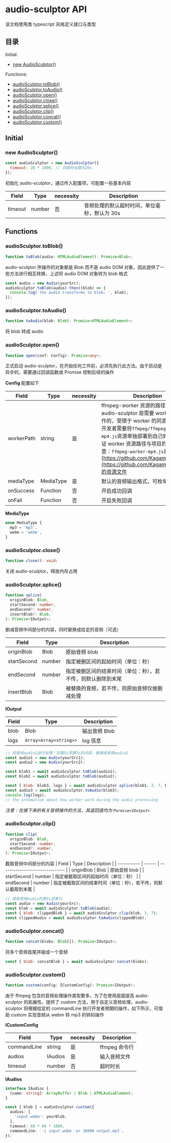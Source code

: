 # audio-sculptor API

该文档使用类 typescript 风格定义接口与类型

## 目录

Initial:

- [new AudioSculptor()](#new-audiosculptor)

Functions:

- [audioSculptor.toBlob()](#audiosculptortoblob)
- [audioSculptor.toAudio()](#audiosculptortoaudio)
- [audioSculptor.open()](#audiosculptoropen)
- [audioSculptor.close()](#audiosculptorclose)
- [audioSculptor.splice()](#audiosculptorsplice)
- [audioSculptor.clip()](#audiosculptorclip)
- [audioSculptor.concat()](#audiosculptorconcat)
- [audioSculptor.custom()](#audiosculptorcustom)

## Initial

### new AudioSculptor()

```javascript
const audioSculptor = new AudioSculptor({
  timeout: 20 * 1000, // 将超时设置为20s
});
```

初始化 audio-sculptor，通过传入配置项，可配置一些基本内容

| Field   | Type   | necessity | Description                                  |
| ------- | ------ | --------- | -------------------------------------------- |
| timeout | number | 否        | 音频处理的默认超时时间，单位毫秒，默认为 30s |

## Functions

### audioSculptor.toBlob()

```typescript
function toBlob(audio: HTMLAudioElement): Promise<Blob>;
```

audio-sculptor 所操作的对象都是 Blob 而不是 audio DOM 对象，因此提供了一些方法进行相互转换，上述将 audio DOM 对象转为 blob 格式

```javascript
const audio = new Audio(yourSrc);
audioSculptor.toBlob(audio).then((blob) => {
  console.log('the audio transforms to blob: ', blob);
});
```

### audioSculptor.toAudio()

```typescript
function toAudio(blob: Blob): Promise<HTMLAudioElement>;
```

将 blob 转成 audio

### audioSculptor.open()

```typescript
function open(conf: Config): Promise<any>;
```

正式启动 audio-sculptor，在开始任何工作前，必须先执行此方法。由于启动是异步的，需要通过回调函数或 Promise 控制后续的操作

**Config** 配置如下

| Field      | Type      | necessity | Description                                                                                                                                                                                                                                                                                                                               |
| ---------- | --------- | --------- | ----------------------------------------------------------------------------------------------------------------------------------------------------------------------------------------------------------------------------------------------------------------------------------------------------------------------------------------- |
| workerPath | string    | 是        | ffmpeg-worker 资源的路径地址，由于 audio-sculptor 是需要 worker 参与工作的，受限于 worker 的同源策略问题，开发者需要将`ffmpeg/ffmpeg-worker-mp4.js`资源单独部署到自己的项目中，保证 worker 资源路径与项目的同源，注意：`ffmpeg-worker-mp4.js`是引用了[https://github.com/Kagami/ffmpeg.js](https://github.com/Kagami/ffmpeg.js)的资源文件 |
| mediaType  | MediaType | 是        | 默认的音频输出格式，可枚举值                                                                                                                                                                                                                                                                                                              |
| onSuccess  | Function  | 否        | 开启成功回调                                                                                                                                                                                                                                                                                                                              |
| onFail     | Function  | 否        | 开启失败回调                                                                                                                                                                                                                                                                                                                              |

**MediaType**

```typescript
enum MediaType {
  mp3 = 'mp3',
  webm = 'webm',
}
```

### audioSculptor.close()

```typescript
function close(): void;
```

关闭 audio-sculptor，释放内存占用

### audioSculptor.splice()

```typescript
function splice(
  originBlob: Blob,
  startSecond: number,
  endSecond?: number,
  insertBlob?: Blob,
): Promise<IOutput>;
```

删减音频中间部分的内容，同时替换成给定的音频（可选）

| Field       | Type   | Description                                                  |
| ----------- | ------ | ------------------------------------------------------------ |
| originBlob  | Blob   | 原始音频 blob                                                |
| startSecond | number | 指定被删区间的起始时间（单位：秒）                           |
| endSecond   | number | 指定被删区间的结束时间（单位：秒），若不传，则默认删除到末尾 |
| insertBlob  | Blob   | 被替换的音频，若不传，则原始音频仅做删减处理                 |

**IOutput**

| Field | Type                   | Description   |
| ----- | ---------------------- | ------------- |
| blob  | Blob                   | 输出音频 Blob |
| logs  | `Array<Array<string>>` | log 信息      |

```javascript
// 将音频audio1进行处理：将第3s至第7s的内容，替换成音频audio2
const audio1 = new Audio(yourSrc1);
const audio2 = new Audio(yourSrc2);

const blob1 = await audioSculptor.toBlob(audio1);
const blob2 = await audioSculptor.toBlob(audio2);

const { blob: blob3, logs } = await audioSculptor.splice(blob1, 3, 7, blob2);
const audio3 = await audioSculptor.toAudio(blob3);
console.log(logs);
// the infomation about how worker work during the audio processing
```

_注意：在接下来的有关音频操作的方法，其返回值均为 `Pormise<IOutput>`_

### audioSculptor.clip()

```typescript
function clip(
  originBlob: Blob,
  startSecond: number,
  endSecond?: number,
): Promise<IOutput>;
```

截取音频中间部分的内容
| Field | Type | Description |
| ----------- | ------ | ------------------------------- |
| originBlob | Blob | 原始音频 blob |
| startSecond | number | 指定被截取区间的起始时间（单位：秒） |
| endSecond | number | 指定被截取区间的结束时间（单位：秒），若不传，则默认截取到末尾 |

```javascript
// 提取音频audio的第3s至第7s
const audio = new Audio(yourSrc);
const blob = await audioSculptor.toBlob(audio);
const { blob: clippedBlob } = await audioSculptor.clip(blob, 3, 7);
const clippedAudio = await audioSculptor.toAudio(clippedBlob);
```

### audioSculptor.concat()

```typescript
function concat(blobs: Blob[]): Promise<IOutput>;
```

将多个音频首尾拼接成一个音频

```javascript
const { blob: concatBlob } = await audioSculptor.concat(blobs);
```

### audioSculptor.custom()

```typescript
function custom(config: ICustomConfig): Promise<IOutput>;
```

由于 ffmpeg 包含的音频处理操作类型繁多，为了在使用层面提高 audio-sculptor 的拓展性，提供了 custom 方法，用于自定义音频处理，audio-sculptor 将根据给定的 commandLine 执行开发者预期的操作，如下所示，可借助 custom 实现音频从 webm 转 mp3 的转码操作

**ICustomConfig**

| Field       | Type    | necessity | Description   |
| ----------- | ------- | --------- | ------------- |
| commandLine | string  | 是        | ffmpeg 命令行 |
| audios      | IAudios | 是        | 输入音频文件  |
| timeout     | number  | 否        | 超时时长      |

**IAudios**

```typescript
interface IAudios {
  [name: string]: ArrayBuffer | Blob | HTMLAudioElement;
}
```

```typescript
const { blob } = audioSculptor.custom({
  audios: {
    'input.webm': yourBlob,
  },
  timeout: 60 * 60 * 1000,
  commandLine: `-i input.webm -ar 16000 output.mp3`,
});
```
